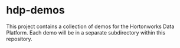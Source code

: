 hdp-demos
=========

This project contains a collection of demos for the Hortonworks Data Platform. Each demo will be in a separate subdirectory within this repository.
